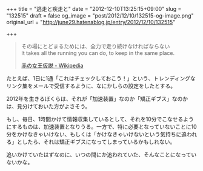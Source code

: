 +++
title = "逃走と疾走と"
date = "2012-12-10T13:25:15+09:00"
slug = "132515"
draft = false
og_image = "post/2012/12/10/132515-og-image.png"
original_url = "http://june29.hatenablog.jp/entry/2012/12/10/132515"

+++

<p></p>
<blockquote>その場にとどまるためには、全力で走り続けなければならない<br>
It takes all the running you can do, to keep in the same place.<p><a class="quote" href="http://ja.wikipedia.org/wiki/%E8%B5%A4%E3%81%AE%E5%A5%B3%E7%8E%8B%E4%BB%AE%E8%AA%AC" title="赤の女王仮説 - Wikipedia">赤の女王仮説 - Wikipedia</a><br>
</p>
</blockquote>
<p>たとえば、1日に1通「これはチェックしておこう！」という、トレンディングなリンク集をメールで受信するように、なにかしらの設定をしたとする。</p>
<p>2012年を生きるぼくらは、それが「加速装置」なのか「矯正ギブス」なのかは、見分けておいた方がよさそう。</p>
<p>もし、毎日、1時間かけて情報収集しているとして、それを10分でこなせるようにするものは、加速装置となりうる。一方で、特に必要となっていないことに10分をかけなきゃいけない、もしくは「かけなきゃいけないという気持ちに追われる」としたら、それは矯正ギブスになってしまっているかもしれない。</p>
<p>追いかけていたはずなのに、いつの間にか追われていた、そんなことになっていないかな。</p>
